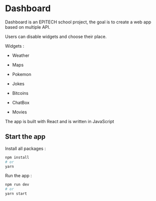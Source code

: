 # Dashboard

Dashboard is an EPITECH school project, the goal is to create a web app based on multiple API.

Users can disable widgets and choose their place. 

Widgets : 

- Weather

- Maps

- Pokemon

- Jokes

- Bitcoins

- ChatBox

- Movies

The app is built with React and is written in JavaScript

## Start the app

Install all packages :

```bash
npm install
# or
yarn
```

Run the app :

```bash
npm run dev
# or
yarn start
```
